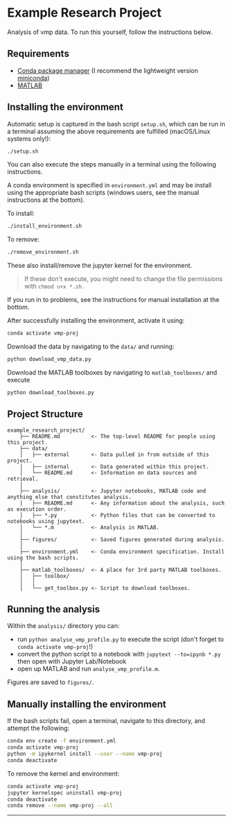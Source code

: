 # Example Research Project

Analysis of vmp data. To run this yourself, follow the instructions below.

## Requirements

* [Conda package manager](https://conda.io/en/latest/) (I recommend the lightweight version [miniconda](https://docs.conda.io/en/latest/miniconda.html))
* [MATLAB](https://www.mathworks.com/products/matlab.html)

## Installing the environment

Automatic setup is captured in the bash script `setup.sh`, which can be run in a terminal assuming the above requirements are fulfilled (macOS/Linux systems only!):

```bash
./setup.sh
```

You can also execute the steps manually in a terminal using the following instructions.

A conda environment is specified in `environment.yml` and may be install using the appropriate bash scripts (windows users, see the manual instructions at the bottom). 

To install:

```bash
./install_environment.sh
```

To remove:

```bash
./remove_environment.sh
```

These also install/remove the jupyter kernel for the environment.

> If these don't execute, you might need to change the file permissions with `chmod u+x *.sh`.

If you run in to problems, see the instructions for manual installation at the bottom.

After successfully installing the environment, activate it using: 

```bash
conda activate vmp-proj
```

Download the data by navigating to the `data/` and running:

```bash
python download_vmp_data.py
```

Download the MATLAB toolboxes by navigating to `matlab_toolboxes/` and execute

```bash
python download_toolboxes.py
```

## Project Structure
```
example_research_project/
    ├── README.md          <- The top-level README for people using this project.
    ├── data/
    │   ├── external       <- Data pulled in from outside of this project.
    │   ├── internal       <- Data generated within this project.
    │   └── README.md      <- Information on data sources and retrieval. 
    │
    ├── analysis/          <- Jupyter notebooks, MATLAB code and anything else that constitutes analysis.
    │   ├── README.md      <- Any information about the analysis, such as execution order. 
    │   ├── *.py           <- Python files that can be converted to notebooks using jupytext.
    │   └── *.m            <- Analysis in MATLAB.
    │
    ├── figures/           <- Saved figures generated during analysis.
    │
    ├── environment.yml    <- Conda environment specification. Install using the bash scripts.
    │
    ├── matlab_toolboxes/  <- A place for 3rd party MATLAB toolboxes.
    │   ├── toolbox/
    │   │
    │   └── get_toolbox.py <- Script to download toolboxes.
 ```

## Running the analysis

Within the `analysis/` directory you can:

* run `python analyse_vmp_profile.py` to execute the script (don't forget to `conda activate vmp-proj`!)
* convert the python script to a notebook with `jupytext --to=ipynb *.py` then open with Jupyter Lab/Notebook
* open up MATLAB and run `analyse_vmp_profile.m`.

Figures are saved to `figures/`.

## Manually installing the environment

If the bash scripts fail, open a terminal, navigate to this directory, and attempt the following:

```bash
conda env create -f environment.yml
conda activate vmp-proj
python -m ipykernel install --user --name vmp-proj
conda deactivate
```

To remove the kernel and environment:

```bash
conda activate vmp-proj
jupyter kernelspec uninstall vmp-proj
conda deactivate
conda remove --name vmp-proj --all
```

---
